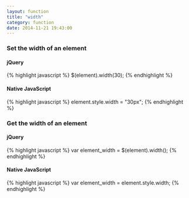 ```yaml
---
layout: function
title: "width"
category: function
date: 2014-11-21 19:43:00
---
```


### Set the width of an element

#### jQuery
{% highlight javascript %}
$(element).width(30);
{% endhighlight %}

#### Native JavaScript
{% highlight javascript %}
element.style.width = "30px";
{% endhighlight %}

### Get the width of an element

#### jQuery
{% highlight javascript %}
var element_width = $(element).width();
{% endhighlight %}

#### Native JavaScript
{% highlight javascript %}
var element_width = element.style.width;
{% endhighlight %}
